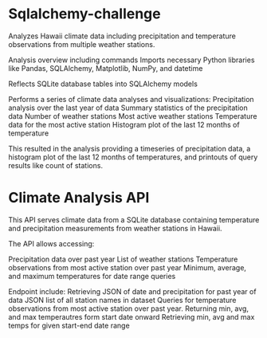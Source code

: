# Sqlalchemy-challenge
Analyzes Hawaii climate data including precipitation and temperature observations from multiple weather stations.

Analysis overview including commands
Imports necessary Python libraries like Pandas, SQLAlchemy, Matplotlib, NumPy, and datetime

Reflects SQLite database tables into SQLAlchemy models

Performs a series of climate data analyses and visualizations:
Precipitation analysis over the last year of data
Summary statistics of the precipitation data
Number of weather stations
Most active weather stations
Temperature data for the most active station
Histogram plot of the last 12 months of temperature

This resulted in the analysis providing a timeseries of precipitation data, a histogram plot of the last 12 months of temperatures, and printouts of query results like count of stations. 

# Climate Analysis API
This API serves climate data from a SQLite database containing temperature and precipitation measurements from weather stations in Hawaii.

The API allows accessing:

Precipitation data over past year
List of weather stations
Temperature observations from most active station over past year
Minimum, average, and maximum temperatures for date range queries

Endpoint include:
Retrieving JSON of date and precipitation for past year of data
JSON list of all station names in dataset
Queries for temperature observations from most active station over past year. 
Returning min, avg, and max temperautres form start date onward
Retrieving min, avg and max temps for given start-end date range